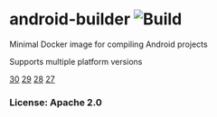 # android-builder ![Build](https://github.com/team-carepay/android-sdk-docker/workflows/publish/badge.svg)
Minimal Docker image for compiling Android projects

Supports multiple platform versions

[30](https://hub.docker.com/r/carepaydev/android-sdk/tags?page=1&ordering=last_updated&name=30)
[29](https://hub.docker.com/r/carepaydev/android-sdk/tags?page=1&ordering=last_updated&name=29)
[28](https://hub.docker.com/r/carepaydev/android-sdk/tags?page=1&ordering=last_updated&name=28)
[27](https://hub.docker.com/r/carepaydev/android-sdk/tags?page=1&ordering=last_updated&name=27)

### License: Apache 2.0
